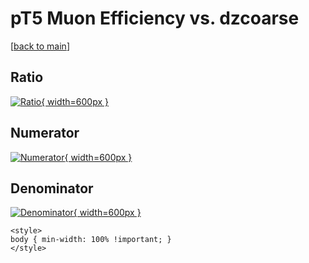 # pT5 Muon Efficiency vs. dzcoarse

[[back to main](./)]



## Ratio

[![Ratio](../mtv/var/pT5_13_eff_dzcoarse.png){ width=600px }](../mtv/var/pT5_13_eff_dzcoarse.pdf)

## Numerator

[![Numerator](../mtv/num/pT5_13_eff_dzcoarse_num0.png){ width=600px }](../mtv/num/pT5_13_eff_dzcoarse_num0.pdf)

## Denominator

[![Denominator](../mtv/den/pT5_13_eff_dzcoarse_den.png){ width=600px }](../mtv/den/pT5_13_eff_dzcoarse_den.pdf)


``` {=html}
<style>
body { min-width: 100% !important; }
</style>
```
